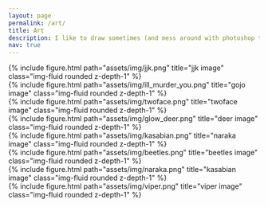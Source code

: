 ```yaml
---
layout: page
permalink: /art/
title: Art
description: I like to draw sometimes (and mess around with photoshop too).
nav: true
---
```


<div class="row">
    <div class="col-sm mt-3 mt-md-0">
        {% include figure.html path="assets/img/jjk.png" title="jjk image" class="img-fluid rounded z-depth-1" %}
    </div>
</div>

<div class="row justify-content-sm-center">
    <div class="col-sm-6 mt-3 mt-md-0">
        {% include figure.html path="assets/img/ill_murder_you.png" title="gojo image" class="img-fluid rounded z-depth-1" %}
    </div>
    <div class="col-sm-6 mt-3 mt-md-0">
        {% include figure.html path="assets/img/twoface.png" title="twoface image" class="img-fluid rounded z-depth-1" %}
    </div>
</div>

<div class="row justify-content-sm-center">
    <div class="col-sm-4 mt-3 mt-md-0">
        {% include figure.html path="assets/img/glow_deer.png" title="deer image" class="img-fluid rounded z-depth-1" %}
    </div>
    <div class="col-sm-7 mt-3 mt-md-0">
        {% include figure.html path="assets/img/kasabian.png" title="naraka image" class="img-fluid rounded z-depth-1" %}
    </div>
</div>

<div class="row justify-content-sm-center">
    <div class="col-sm-6 mt-3 mt-md-0">
        {% include figure.html path="assets/img/beetles.png" title="beetles image" class="img-fluid rounded z-depth-1" %}
    </div>
    <div class="col-sm-6 mt-3 mt-md-0">
        {% include figure.html path="assets/img/naraka.png" title="kasabian image" class="img-fluid rounded z-depth-1" %}
    </div>
</div>

<div class="row">
    <div class="col-sm mt-3 mt-md-0">
        {% include figure.html path="assets/img/viper.png" title="viper image" class="img-fluid rounded z-depth-1" %}
    </div>
</div>